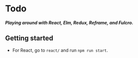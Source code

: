 # Todo

##### Playing around with React, Elm, Redux, Reframe, and Fulcro.

## Getting started

- For React, go to `react/` and run `npm run start`.
